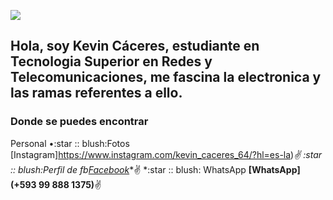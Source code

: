 ![](https://github.com/hebertdev1/hebertdevl/blob/master/javascript.gif)
## Hola, soy Kevin Cáceres, estudiante en Tecnologia Superior en Redes y Telecomunicaciones, me fascina la electronica y las ramas referentes a ello.
### Donde se puedes encontrar
 Personal
•:star :: blush:Fotos [Instagram]https://www.instagram.com/kevin_caceres_64/?hl=es-la)**:v:
*:star :: blush:Perfil de fb**[Facebook](https://www.facebook.com/profile.php?id=100006094608164)**:v:
*:star :: blush: WhatsApp **[WhatsApp](+593 99 888 1375)**:v:
